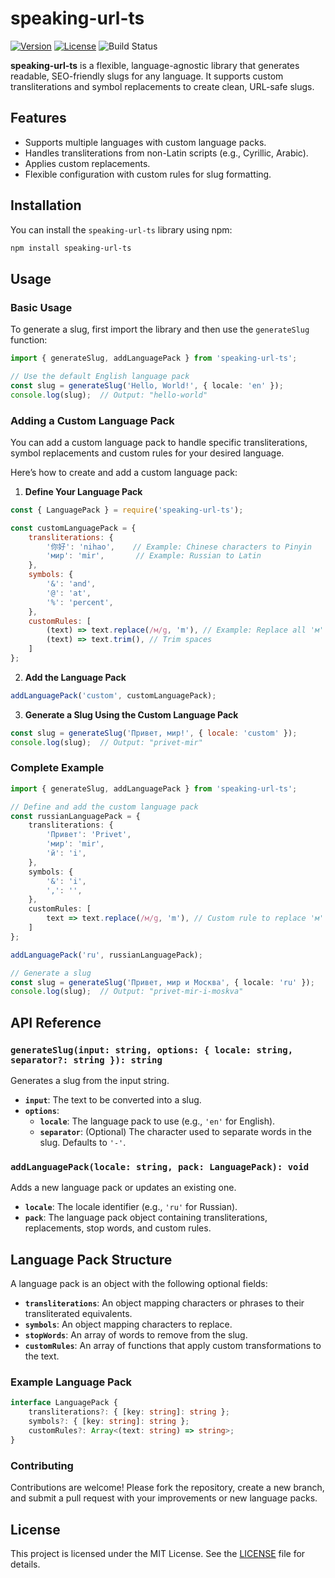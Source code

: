 # **speaking-url-ts**

[![Version](https://img.shields.io/npm/v/speaking-url-ts.svg)](https://www.npmjs.com/package/speaking-url-ts)
[![License](https://img.shields.io/npm/l/speaking-url-ts.svg)](https://github.com/2wce/speaking-url-ts/blob/main/LICENSE)
![Build Status](https://github.com/2wce/speaking-url-ts/actions/workflows/release.yml/badge.svg)

**speaking-url-ts** is a flexible, language-agnostic library that generates readable, SEO-friendly slugs for any language. It supports custom transliterations and symbol replacements to create clean, URL-safe slugs.

## **Features**
- Supports multiple languages with custom language packs.
- Handles transliterations from non-Latin scripts (e.g., Cyrillic, Arabic).
- Applies custom replacements.
- Flexible configuration with custom rules for slug formatting.

## **Installation**

You can install the `speaking-url-ts` library using npm:

```bash
npm install speaking-url-ts
```

## **Usage**

### **Basic Usage**

To generate a slug, first import the library and then use the `generateSlug` function:

```typescript
import { generateSlug, addLanguagePack } from 'speaking-url-ts';

// Use the default English language pack
const slug = generateSlug('Hello, World!', { locale: 'en' });
console.log(slug);  // Output: "hello-world"
```

### **Adding a Custom Language Pack**

You can add a custom language pack to handle specific transliterations, symbol replacements and custom rules for your desired language.

Here’s how to create and add a custom language pack:

1. **Define Your Language Pack**

```javascript
const { LanguagePack } = require('speaking-url-ts');

const customLanguagePack = {
    transliterations: {
        '你好': 'nihao',    // Example: Chinese characters to Pinyin
        'мир': 'mir',       // Example: Russian to Latin
    },
    symbols: {
        '&': 'and',
        '@': 'at',
        '%': 'percent',
    },
    customRules: [
        (text) => text.replace(/м/g, 'm'), // Example: Replace all 'м' with 'm'
        (text) => text.trim(), // Trim spaces
    ]
};
```

2. **Add the Language Pack**

```javascript
addLanguagePack('custom', customLanguagePack);
```

3. **Generate a Slug Using the Custom Language Pack**

```javascript
const slug = generateSlug('Привет, мир!', { locale: 'custom' });
console.log(slug);  // Output: "privet-mir"
```

### **Complete Example**

```typescript
import { generateSlug, addLanguagePack } from 'speaking-url-ts';

// Define and add the custom language pack
const russianLanguagePack = {
    transliterations: {
        'Привет': 'Privet',
        'мир': 'mir',
        'й': 'i',
    },
    symbols: {
        '&': 'i',
        ',': '',
    },
    customRules: [
        text => text.replace(/м/g, 'm'), // Custom rule to replace 'м' with 'm'
    ]
};

addLanguagePack('ru', russianLanguagePack);

// Generate a slug
const slug = generateSlug('Привет, мир и Москва', { locale: 'ru' });
console.log(slug);  // Output: "privet-mir-i-moskva"
```

## **API Reference**

### **`generateSlug(input: string, options: { locale: string, separator?: string }): string`**

Generates a slug from the input string.

- **`input`**: The text to be converted into a slug.
- **`options`**:
  - **`locale`**: The language pack to use (e.g., `'en'` for English).
  - **`separator`**: (Optional) The character used to separate words in the slug. Defaults to `'-'`.

### **`addLanguagePack(locale: string, pack: LanguagePack): void`**

Adds a new language pack or updates an existing one.

- **`locale`**: The locale identifier (e.g., `'ru'` for Russian).
- **`pack`**: The language pack object containing transliterations, replacements, stop words, and custom rules.

## **Language Pack Structure**

A language pack is an object with the following optional fields:

- **`transliterations`**: An object mapping characters or phrases to their transliterated equivalents.
- **`symbols`**: An object mapping characters to replace.
- **`stopWords`**: An array of words to remove from the slug.
- **`customRules`**: An array of functions that apply custom transformations to the text.

### **Example Language Pack**

```typescript
interface LanguagePack {
    transliterations?: { [key: string]: string };
    symbols?: { [key: string]: string };
    customRules?: Array<(text: string) => string>;
}
```

### **Contributing**

Contributions are welcome! Please fork the repository, create a new branch, and submit a pull request with your improvements or new language packs.

## **License**

This project is licensed under the MIT License. See the [LICENSE](LICENSE) file for details.
